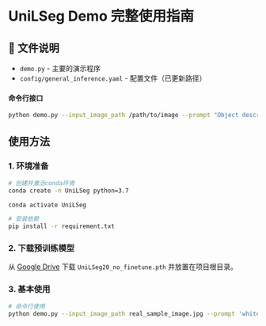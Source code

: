 # UniLSeg Demo 完整使用指南

## 📝 文件说明

- `demo.py` - 主要的演示程序
- `config/general_inference.yaml` - 配置文件（已更新路径）

#### 命令行接口
```bash
python demo.py --input_image_path /path/to/image --prompt "Object description" --output_image_path /path/to/output
```

## 使用方法

### 1. 环境准备
```bash
# 创建并激活conda环境
conda create -n UniLSeg python=3.7

conda activate UniLSeg

# 安装依赖
pip install -r requirement.txt
```

### 2. 下载预训练模型
从 [Google Drive](https://drive.google.com/drive/folders/1llKmPaOUhsAqxtopFdfnIBAlspvw_I4I?usp=drive_link) 下载 `UniLSeg20_no_finetune.pth` 并放置在项目根目录。

### 3. 基本使用
```bash
# 命令行使用
python demo.py --input_image_path real_sample_image.jpg --prompt 'white cloud' --output_image_path result.jpg
```
